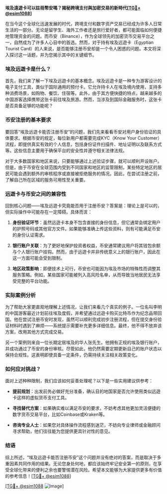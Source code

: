 **埃及遠遊卡可以註冊幣安嗎？揭秘跨境支付與加密交易的新時代[[TG💪+ @esim1088](https://t.me/s/esim1088)]**

在当今这个全球化迅速发展的时代，跨境支付和数字资产交易已经成为许多人日常生活的一部分。无论是留学生、海外工作者还是旅行爱好者，都可能面临如何便捷地管理资金的问题。而币安（Binance），作为全球领先的加密货币交易平台之一，自然成为了许多人心目中的首选。然而，对于持有埃及远遊卡（Egyptian Tourist Card）的人来说，是否能够注册币安却是一个令人困惑的问题。本文将深入探讨这一话题，并为您揭示其中的关键细节。

### 埃及远遊卡是什么？

首先，我们来了解一下埃及远遊卡的基本概念。埃及远遊卡是一种专为游客设计的电子支付工具，类似于国际通用的预付卡。它允许持卡人在埃及境内使用，支持多种消费场景，如购物、餐饮、住宿等。此外，由于其方便快捷的特点，越来越多的中国游客选择携带这张卡前往埃及旅游。然而，当涉及到国际金融服务时，这张卡是否具备足够的功能呢？

### 币安注册的基本要求

要回答“埃及远遊卡能否注册币安”的问题，我们先来看看币安对用户身份验证的具体要求。根据币安的规定，每位新用户都需要完成KYC（Know Your Customer）流程，即提供真实有效的个人信息，包括身份证件扫描件、地址证明以及联系方式等。这些信息主要用于确保平台的安全性并遵守相关法律法规。

对于大多数国家和地区来说，只要能够通过上述验证步骤，就可以顺利开设账户。但是，由于币安在全球范围内受到不同国家和地区的监管限制，某些特定地区的居民可能会遇到额外的审核程序或直接被拒绝服务的情况。因此，在尝试注册之前，了解自己所在区域的服务可用性至关重要。

### 远遊卡与币安之间的兼容性

回到核心问题——埃及远遊卡究竟能否用于注册币安？答案是：理论上是可以的，但实际操作中可能存在一定障碍。具体而言：

1. **身份验证环节**：虽然远遊卡本身不包含直接的身份信息，但它通常会绑定用户的护照号码或其他官方文件。如果能够准确上传这些资料，则有可能满足币安的身份认证需求。
   
2. **银行账户关联**：为了更好地保护投资者权益，币安通常建议用户将其钱包余额与个人银行账户挂钩。然而，由于远遊卡并非传统意义上的银行账户，因此在这一方面可能会受到限制。

3. **地区政策影响**：即便技术上可行，币安也可能因为埃及市场的特殊性而调整其服务策略。例如，某些国家可能被列入高风险名单，从而导致当地居民无法享受完整的平台功能。

### 实际案例分析

为了帮助大家更直观地理解上述情况，让我们来看几个真实的例子。一位名叫李明的中国游客最近计划前往埃及度假，并希望通过远遊卡购买比特币作为纪念品带回国。他在尝试注册币安时发现，虽然可以顺利完成初步注册流程，但在提交身份验证材料时遇到了麻烦——系统提示需要补充更多详细信息。最终，他不得不放弃该方案，改用其他方式完成交易。

另一个案例则来自一位长期定居埃及的华人张先生。他拥有正规的埃及银行账户，并成功通过了币安的身份审核。尽管如此，他仍然需要定期更新自己的账户状态以保持合规性。这表明即使具备一定条件，仍需持续关注相关政策变化。

### 如何应对挑战？

面对上述种种限制，我们应该如何妥善处理呢？以下是一些实用建议供参考：

- **提前规划**：出发前务必做好充分准备，确认目的地国家是否允许使用类似远遊卡这样的虚拟货币支付工具。
  
- **寻找替代方案**：如果确实难以满足币安的要求，不妨考虑其他更加灵活便捷的数字货币交易平台，比如Coinbase或Kraken等。

- **咨询专业人士**：如果您对具体操作流程感到迷茫，不妨向专业律师或金融顾问寻求帮助，他们往往能为您提供更具针对性的意见。

### 结语

综上所述，“埃及远遊卡能否注册币安”这个问题并没有绝对的答案，而是取决于多重因素共同作用的结果。无论您身处何地，都应该始终牢记安全第一的原则，在享受全球化带来的便利之余也要警惕潜在风险。希望本文能够为大家提供更多有价值的参考信息！[[TG💪+ @esim1088](https://t.me/s/esim1088)]

[[TG💪+ @esim1088](https://t.me/s/esim1088) ![Image](https://i.postimg.cc/4NQfJmqS/Snipaste-2025-05-13-00-14-12.png)]